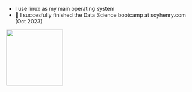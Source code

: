 
- I use linux as my main operating system
- 🌱 I succesfully finished the Data Science bootcamp at soyhenry.com (Oct 2023)
     
<!---
MRCSIBR/MRCSIBR is a ✨ special ✨ repository because its `README.md` (this file) appears on your GitHub profile.
You can click the Preview link to take a look at your changes.
--->
<img height="150" src="https://github-readme-stats.vercel.app/api/top-langs/?username=MRCSIBR&theme=dark&layout=compact&count_private=true" />
